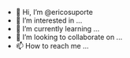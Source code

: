 - 👋 Hi, I’m @ericosuporte
- 👀 I’m interested in ...
- 🌱 I’m currently learning ...
- 💞️ I’m looking to collaborate on ...
- 📫 How to reach me ...

<!---
ericosuporte/ericosuporte is a ✨ special ✨ repository because its `README.md` (this file) appears on your GitHub profile.
You can click the Preview link to take a look at your changes.
--->
